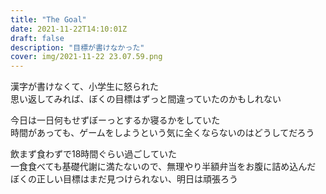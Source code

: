 ```yaml
---
title: "The Goal"
date: 2021-11-22T14:10:01Z
draft: false
description: "目標が書けなかった"
cover: img/2021-11-22 23.07.59.png
---
```


漢字が書けなくて、小学生に怒られた  
思い返してみれば、ぼくの目標はずっと間違っていたのかもしれない  

今日は一日何もせずぼーっとするか寝るかをしていた  
時間があっても、ゲームをしようという気に全くならないのはどうしてだろう  

飲まず食わずで18時間ぐらい過ごしていた  
一食食べても基礎代謝に満たないので、無理やり半額弁当をお腹に詰め込んだ  
ぼくの正しい目標はまだ見つけられない、明日は頑張ろう  
